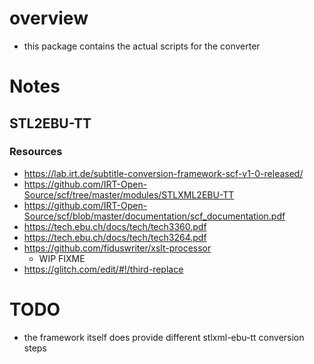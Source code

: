 # overview
* this package contains the actual scripts for the converter
# Notes
## STL2EBU-TT
### Resources
* https://lab.irt.de/subtitle-conversion-framework-scf-v1-0-released/
* https://github.com/IRT-Open-Source/scf/tree/master/modules/STLXML2EBU-TT
* https://github.com/IRT-Open-Source/scf/blob/master/documentation/scf_documentation.pdf
* https://tech.ebu.ch/docs/tech/tech3360.pdf
* https://tech.ebu.ch/docs/tech/tech3264.pdf
* https://github.com/fiduswriter/xslt-processor
    * WIP FIXME
* https://glitch.com/edit/#!/third-replace    


# TODO 
* the framework itself does provide different stlxml-ebu-tt conversion steps
    


